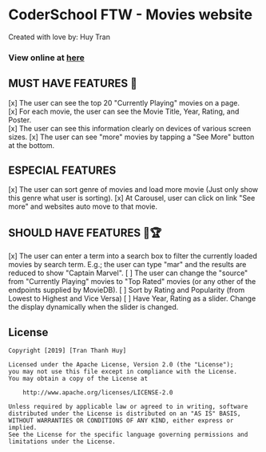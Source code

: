 # CoderSchool FTW - Movies website

Created with love by: Huy Tran

### View online at [here](https://cranky-gates-82192a.netlify.com/)

## MUST HAVE FEATURES 🎯
[x] The user can see the top 20 "Currently Playing" movies on a page.  
[x] For each movie, the user can see the Movie Title, Year, Rating, and Poster.   
[x] The user can see this information clearly on devices of various screen sizes.
[x] The user can see "more" movies by tapping a "See More" button at the bottom. 

## ESPECIAL FEATURES

[x] The user can sort genre of movies and load more movie (Just only show this genre what user is sorting).
[x] At Carousel, user can click on link "See more" and  websites auto move to that movie.

## SHOULD HAVE FEATURES 🥇🏆
[x] The user can enter a term into a search box to filter the currently loaded movies by search term. E.g.; the user can type "mar" and the results are reduced to show "Captain Marvel".
[ ] The user can change the "source" from "Currently Playing" movies to "Top Rated" movies (or any other of the endpoints supplied by MovieDB).
[ ] Sort by Rating and Popularity (from Lowest to Highest and Vice Versa)
[ ] Have Year, Rating as a slider. Change the display dynamically when the slider is changed.  

## License

    Copyright [2019] [Tran Thanh Huy]

    Licensed under the Apache License, Version 2.0 (the "License");
    you may not use this file except in compliance with the License.
    You may obtain a copy of the License at

        http://www.apache.org/licenses/LICENSE-2.0

    Unless required by applicable law or agreed to in writing, software
    distributed under the License is distributed on an "AS IS" BASIS,
    WITHOUT WARRANTIES OR CONDITIONS OF ANY KIND, either express or implied.
    See the License for the specific language governing permissions and
    limitations under the License.